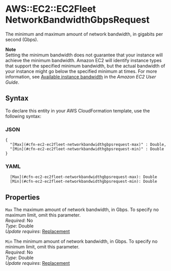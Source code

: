# AWS::EC2::EC2Fleet NetworkBandwidthGbpsRequest<a name="aws-properties-ec2-ec2fleet-networkbandwidthgbpsrequest"></a>

The minimum and maximum amount of network bandwidth, in gigabits per second \(Gbps\)\.

**Note**  
Setting the minimum bandwidth does not guarantee that your instance will achieve the minimum bandwidth\. Amazon EC2 will identify instance types that support the specified minimum bandwidth, but the actual bandwidth of your instance might go below the specified minimum at times\. For more information, see [Available instance bandwidth](https://docs.aws.amazon.com/AWSEC2/latest/UserGuide/ec2-instance-network-bandwidth.html#available-instance-bandwidth) in the _Amazon EC2 User Guide_\.

## Syntax<a name="aws-properties-ec2-ec2fleet-networkbandwidthgbpsrequest-syntax"></a>

To declare this entity in your AWS CloudFormation template, use the following syntax:

### JSON<a name="aws-properties-ec2-ec2fleet-networkbandwidthgbpsrequest-syntax.json"></a>

```
{
  "[Max](#cfn-ec2-ec2fleet-networkbandwidthgbpsrequest-max)" : Double,
  "[Min](#cfn-ec2-ec2fleet-networkbandwidthgbpsrequest-min)" : Double
}
```

### YAML<a name="aws-properties-ec2-ec2fleet-networkbandwidthgbpsrequest-syntax.yaml"></a>

```
  [Max](#cfn-ec2-ec2fleet-networkbandwidthgbpsrequest-max): Double
  [Min](#cfn-ec2-ec2fleet-networkbandwidthgbpsrequest-min): Double
```

## Properties<a name="aws-properties-ec2-ec2fleet-networkbandwidthgbpsrequest-properties"></a>

`Max` <a name="cfn-ec2-ec2fleet-networkbandwidthgbpsrequest-max"></a>
The maximum amount of network bandwidth, in Gbps\. To specify no maximum limit, omit this parameter\.  
_Required_: No  
_Type_: Double  
_Update requires_: [Replacement](https://docs.aws.amazon.com/AWSCloudFormation/latest/UserGuide/using-cfn-updating-stacks-update-behaviors.html#update-replacement)

`Min` <a name="cfn-ec2-ec2fleet-networkbandwidthgbpsrequest-min"></a>
The minimum amount of network bandwidth, in Gbps\. To specify no minimum limit, omit this parameter\.  
_Required_: No  
_Type_: Double  
_Update requires_: [Replacement](https://docs.aws.amazon.com/AWSCloudFormation/latest/UserGuide/using-cfn-updating-stacks-update-behaviors.html#update-replacement)
